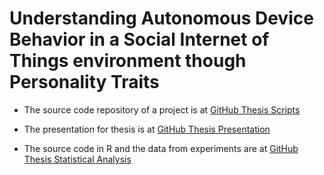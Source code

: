 # Understanding Autonomous Device Behavior in a Social Internet of Things environment though Personality Traits

* The source code repository of a project is at [GitHub Thesis Scripts](https://github.com/latifaabdullayeva/AutonomousSystemThesis)

* The presentation for thesis is at [GitHub Thesis Presentation](https://github.com/latifaabdullayeva/AutonomousSystemThesis/tree/master/Thesis%20Presentation)

* The source code in R and the data from experiments are at [GitHub Thesis Statistical Analysis](https://github.com/latifaabdullayeva/ThesisStatisticalAnalysis)

